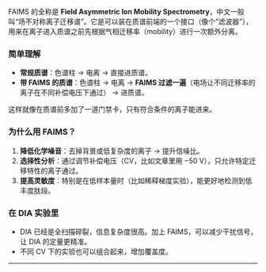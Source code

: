 FAIMS 的全称是 **Field Asymmetric Ion Mobility Spectrometry**，中文一般叫“场不对称离子迁移谱”。它是可以装在质谱前端的一个接口（像个“滤波器”），用来在离子进入质谱之前先根据气相迁移率（mobility）进行一次额外分离。

### 简单理解

* **常规质谱**：色谱柱 → 电离 → 直接进质谱。
* **带 FAIMS 的质谱**：色谱柱 → 电离 → **FAIMS 过滤一遍**（电场让不同迁移率的离子在不同补偿电压下通过） → 进质谱。

这样就像在质谱前多加了一道门禁卡，只有符合条件的离子能进来。

### 为什么用 FAIMS？

1. **降低化学噪音**：去掉背景或低复杂度的离子 → 提升信噪比。
2. **选择性分析**：通过调节补偿电压（CV，比如文章里用 −50 V），只允许特定迁移特性的离子通过。
3. **提高灵敏度**：特别是在低样本量时（比如稀释梯度实验），能更好地检测到低丰度肽段。

### 在 DIA 实验里

* DIA 已经是全扫描碎裂，信息复杂度很高。加上 FAIMS，可以减少干扰信号，让 DIA 的定量更精准。
* 不同 CV 下的实验也可以组合起来，增加覆盖度。

---

